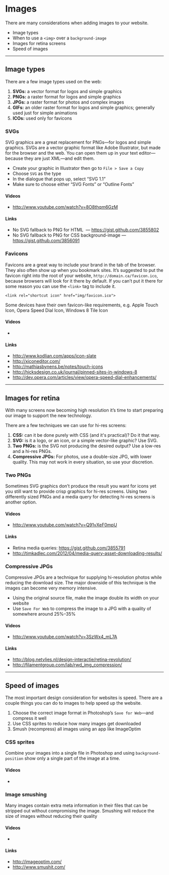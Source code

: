 # Images

There are many considerations when adding images to your website.

- Image types
- When to use a `<img>` over a `background-image`
- Images for retina screens
- Speed of images

---

## Image types

There are a few image types used on the web:

1. **SVGs:** a vector format for logos and simple graphics
2. **PNGs:** a raster format for logos and simple graphics
3. **JPGs:** a raster format for photos and complex images
4. **GIFs:** an older raster format for logos and simple graphics; generally used just for simple animations
5. **ICOs:** used only for favicons

### SVGs

SVG graphics are a great replacement for PNGs—for logos and simple graphics.
SVGs are a vector graphic format like Adobe Illustrator, but made for the browser and the web.
You can open them up in your text editor—because they are just XML—and edit them.

- Create your graphic in Illustrator then go to `File > Save a Copy`
- Choose `SVG` as the type
- In the dialogue that pops up, select “SVG 1.1”
- Make sure to choose either “SVG Fonts” or “Outline Fonts”

#### Videos

- http://www.youtube.com/watch?v=8O8thqm6GzM

#### Links

- No SVG fallback to PNG for HTML <img> — https://gist.github.com/3855802
- No SVG fallback to PNG for CSS background-image —https://gist.github.com/3856091

### Favicons

Favicons are a great way to include your brand in the tab of the browser.
They also often show up when you bookmark sites.
It’s suggested to put the favicon right into the root of your website, `http://domain.ca/favicon.ico`, because browsers will look for it there by default.
If you can’t put it there for some reason you can use the `<link>` tag to include it.

	<link rel="shortcut icon" href="img/favicon.ico">

Some devices have their own favicon-like requirements, e.g. Apple Touch Icon, Opera Speed Dial Icon, Windows 8 Tile Icon

#### Videos

-

#### Links

- http://www.kodlian.com/apps/icon-slate
- http://xiconeditor.com/
- http://mathiasbynens.be/notes/touch-icons
- http://hicksdesign.co.uk/journal/pinned-sites-in-windows-8
- http://dev.opera.com/articles/view/opera-speed-dial-enhancements/

---

## Images for retina

With many screens now becoming high resolution it’s time to start preparing our image to support the new technology.

There are a few techniques we can use for hi-res screens:

1. **CSS:** can it be done purely with CSS (and it's practical)? Do it that way.
2. **SVG:** is it a logo, or an icon, or a simple vector-like graphic? Use SVG.
3. **Two PNGs:** is the SVG not producing the desired output? Use a low-res and a hi-res PNGs.
4. **Compressive JPGs:** For photos, use a double-size JPG, with lower quality.
	This may not work in every situation, so use your discretion.

### Two PNGs

Sometimes SVG graphics don’t produce the result you want for icons yet you still want to provide crisp graphics for hi-res screens.
Using two differently sized PNGs and a media query for detecting hi-res screens is another option.

#### Videos

- http://www.youtube.com/watch?v=Q91vXeF0mpU

#### Links

- Retina media queries: https://gist.github.com/3855791
- http://timkadlec.com/2012/04/media-query-asset-downloading-results/

### Compressive JPGs

Compressive JPGs are a technique for supplying hi-resolution photos while reducing the download size.
The major downside of this technique is the images can become very memory intensive.

- Using the original source file, make the image double its width on your website
- Use `Save For Web` to compress the image to a JPG with a quality of somewhere around 25%–35%

#### Videos

- http://www.youtube.com/watch?v=3SzWx4_mL7A

#### Links

- http://blog.netvlies.nl/design-interactie/retina-revolution/
- http://filamentgroup.com/lab/rwd_img_compression/

---

## Speed of images

The most important design consideration for websites is speed.
There are a couple things you can do to images to help speed up the website.

1. Choose the correct image format in Photoshop’s `Save for Web`—and compress it well
2. Use CSS sprites to reduce how many images get downloaded
3. Smush (recompress) all images using an app like ImageOptim

### CSS sprites

Combine your images into a single file in Photoshop and using `background-position` show only a single part of the image at a time.

#### Videos

-

### Image smushing

Many images contain extra meta information in their files that can be stripped out without compromising the image.
Smushing will reduce the size of images without reducing their quality

#### Videos

-

#### Links

- http://imageoptim.com/
- http://www.smushit.com/
